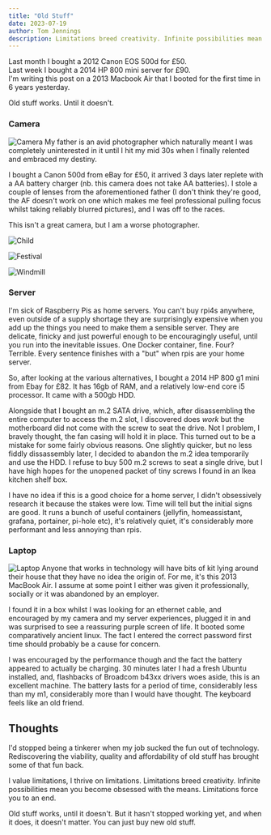 ```yaml
---
title: "Old Stuff"
date: 2023-07-19
author: Tom Jennings
description: Limitations breed creativity. Infinite possibilities mean you become obsessed with the means. Limitations force you to an end. 
---
```


Last month I bought a 2012 Canon EOS 500d for £50.\
Last week I bought a 2014 HP 800 mini server for £90.\
I'm writing this post on a 2013 Macbook Air that I booted for the first time in 6 years yesterday.

Old stuff works. Until it doesn't.


### Camera
![Camera](4.jpg)
My father is an avid photographer which naturally meant I was completely uninterested in it until I hit my mid 30s when I finally relented and embraced my destiny. 

I bought a Canon 500d from eBay for £50, it arrived 3 days later replete with a AA battery charger (nb. this camera does not take AA batteries). I stole a couple of lenses from the aforementioned father (I don't think they're good, the AF doesn't work on one which makes me feel professional pulling focus whilst taking reliably blurred pictures), and I was off to the races. 

This isn't a great camera, but I am a worse photographer.  

![Child](1.jpg)

![Festival](2.jpg)

![Windmill](3.jpg)

### Server
I'm sick of Raspberry Pis as home servers. You can't buy rpi4s anywhere, even outside of a supply shortage they are surprisingly expensive when you add up the things you need to make them a sensible server. They are delicate, finicky and just powerful enough to be encouragingly useful, until you run into the inevitable  issues. One Docker container, fine. Four? Terrible. Every sentence finishes with a "but" when rpis are your home server.

So, after looking at the various alternatives, I bought a 2014 HP 800 g1 mini from Ebay for £82. It has 16gb of RAM, and a relatively low-end core i5 processor. It came with a 500gb HDD. 

Alongside that I bought an m.2 SATA drive, which, after disassembling the entire computer to access the m.2 slot, I discovered does _work_ but the motherboard did not come with the screw to seat the drive. Not I problem, I bravely thought, the fan casing will hold it in place. This turned out to be a mistake for some fairly obvious reasons. One slightly quicker, but no less fiddly dissassembly later, I decided to abandon the m.2 idea temporarily and use the HDD. I refuse to buy 500 m.2 screws to seat a single drive, but I have high hopes for the unopened packet of tiny screws I found in an Ikea kitchen shelf box.  

I have no idea if this is a good choice for a home server, I didn't obsessively research it because the stakes were low. Time will tell but the initial signs are good. It runs a bunch of useful containers (jellyfin, homeassistant, grafana, portainer, pi-hole etc), it's relatively quiet, it's considerably more performant and less annoying than rpis.   

### Laptop
![Laptop](5.jpg)
Anyone that works in technology will have bits of kit lying around their house that they have no idea the origin of. For me, it's this 2013 MacBook Air. I assume at some point I either was given it professionally, socially or it was abandoned by an employer. 

I found it in a box whilst I was looking for an ethernet cable, and encouraged by my camera and my server experiences, plugged it in and was surprised to see a reassuring purple screen of life. It booted some comparatively ancient linux. The fact I entered the correct password first time should probably be a cause for concern. 

I was encouraged by the performance though and the fact the battery appeared to actually be charging. 30 minutes later I had a fresh Ubuntu installed, and, flashbacks of Broadcom b43xx drivers woes aside, this is an excellent machine. The battery lasts for a period of time, considerably less than my m1, considerably more than I would have thought. The keyboard feels like an old friend. 

## Thoughts

I'd stopped being a tinkerer when my job sucked the fun out of technology. Rediscovering the viability, quality and affordability of old stuff has brought some of that fun back. 

I value limitations, I thrive on limitations. Limitations breed creativity. Infinite possibilities mean you become obsessed with the means. Limitations force you to an end.  

Old stuff works, until it doesn't. But it hasn't stopped working yet, and when it does, it doesn't matter. You can just buy new old stuff. 

